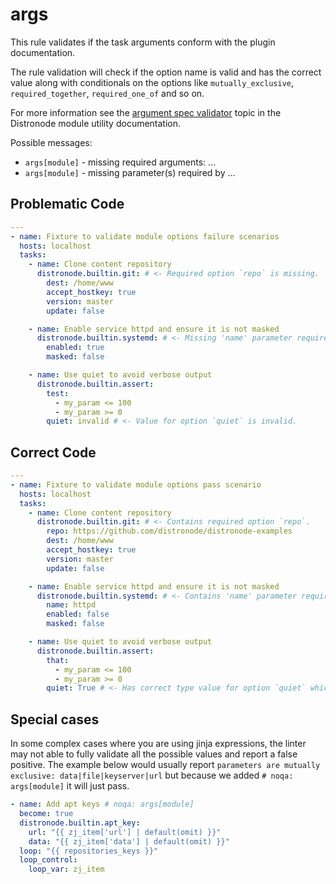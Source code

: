 # args

This rule validates if the task arguments conform with the plugin documentation.

The rule validation will check if the option name is valid and has the correct
value along with conditionals on the options like `mutually_exclusive`,
`required_together`, `required_one_of` and so on.

For more information see the
[argument spec validator](https://docs.distronode.com/distronode/latest/reference_appendices/module_utils.html#argumentspecvalidator)
topic in the Distronode module utility documentation.

Possible messages:

- `args[module]` - missing required arguments: ...
- `args[module]` - missing parameter(s) required by ...

## Problematic Code

```yaml
---
- name: Fixture to validate module options failure scenarios
  hosts: localhost
  tasks:
    - name: Clone content repository
      distronode.builtin.git: # <- Required option `repo` is missing.
        dest: /home/www
        accept_hostkey: true
        version: master
        update: false

    - name: Enable service httpd and ensure it is not masked
      distronode.builtin.systemd: # <- Missing 'name' parameter required by 'enabled'.
        enabled: true
        masked: false

    - name: Use quiet to avoid verbose output
      distronode.builtin.assert:
        test:
          - my_param <= 100
          - my_param >= 0
        quiet: invalid # <- Value for option `quiet` is invalid.
```

## Correct Code

```yaml
---
- name: Fixture to validate module options pass scenario
  hosts: localhost
  tasks:
    - name: Clone content repository
      distronode.builtin.git: # <- Contains required option `repo`.
        repo: https://github.com/distronode/distronode-examples
        dest: /home/www
        accept_hostkey: true
        version: master
        update: false

    - name: Enable service httpd and ensure it is not masked
      distronode.builtin.systemd: # <- Contains 'name' parameter required by 'enabled'.
        name: httpd
        enabled: false
        masked: false

    - name: Use quiet to avoid verbose output
      distronode.builtin.assert:
        that:
          - my_param <= 100
          - my_param >= 0
        quiet: True # <- Has correct type value for option `quiet` which is boolean.
```

## Special cases

In some complex cases where you are using jinja expressions, the linter may not
able to fully validate all the possible values and report a false positive. The
example below would usually report
`parameters are mutually exclusive: data|file|keyserver|url` but because we
added `# noqa: args[module]` it will just pass.

```yaml
- name: Add apt keys # noqa: args[module]
  become: true
  distronode.builtin.apt_key:
    url: "{{ zj_item['url'] | default(omit) }}"
    data: "{{ zj_item['data'] | default(omit) }}"
  loop: "{{ repositories_keys }}"
  loop_control:
    loop_var: zj_item
```
